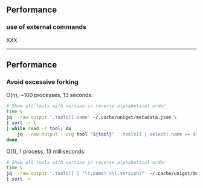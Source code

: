 ## Performance

<i class="fa-duotone fa-solid fa-person-running-fast fa-4x"></i> <!-- .element: style="float: right;" -->

### use of external commands

XXX

---

## Performance

<i class="fa-duotone fa-solid fa-person-running-fast fa-4x"></i> <!-- .element: style="float: right;" -->

### Avoid excessive forking

O(n), ~100 processes, 13 seconds:

```bash
# Show all tools with version in reverse alphabetical order
time \
jq --raw-output '.tools[].name' ~/.cache/uniget/metadata.json \
| sort -r \
| while read -r tool; do
    jq --raw-output --arg tool "${tool}" '.tools[] | select(.name == $tool) | "\(.name) v\(.version)"' ~/.cache/uniget/metadata.json
done
```

O(1), 1 process, 13 milliseconds:

```bash
# Show all tools with version in reverse alphabetical order
time \
jq --raw-output '.tools[] | "\(.name) v\(.version)"' ~/.cache/uniget/metadata.json \
| sort -r
```